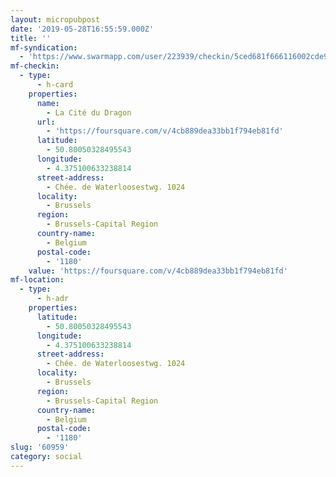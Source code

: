 ```yaml
---
layout: micropubpost
date: '2019-05-28T16:55:59.000Z'
title: ''
mf-syndication:
  - 'https://www.swarmapp.com/user/223939/checkin/5ced681f666116002cde9a06'
mf-checkin:
  - type:
      - h-card
    properties:
      name:
        - La Cité du Dragon
      url:
        - 'https://foursquare.com/v/4cb889dea33bb1f794eb81fd'
      latitude:
        - 50.80050328495543
      longitude:
        - 4.375100633238814
      street-address:
        - Chée. de Waterloosestwg. 1024
      locality:
        - Brussels
      region:
        - Brussels-Capital Region
      country-name:
        - Belgium
      postal-code:
        - '1180'
    value: 'https://foursquare.com/v/4cb889dea33bb1f794eb81fd'
mf-location:
  - type:
      - h-adr
    properties:
      latitude:
        - 50.80050328495543
      longitude:
        - 4.375100633238814
      street-address:
        - Chée. de Waterloosestwg. 1024
      locality:
        - Brussels
      region:
        - Brussels-Capital Region
      country-name:
        - Belgium
      postal-code:
        - '1180'
slug: '60959'
category: social
---
```

